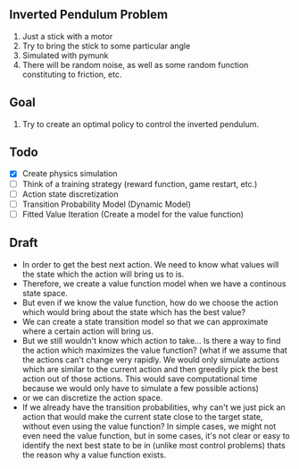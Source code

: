 ## Inverted Pendulum Problem

1. Just a stick with a motor
2. Try to bring the stick to some particular angle
3. Simulated with pymunk
4. There will be random noise, as well as some random function constituting to friction, etc.

## Goal

1. Try to create an optimal policy to control the inverted pendulum.

## Todo

- [x] Create physics simulation
- [ ] Think of a training strategy (reward function, game restart, etc.)
- [ ] Action state discretization
- [ ] Transition Probability Model (Dynamic Model)
- [ ] Fitted Value Iteration (Create a model for the value function)

## Draft

- In order to get the best next action. We need to know what values will the state which the action will bring us to is.
- Therefore, we create a value function model when we have a continous state space.
- But even if we know the value function, how do we choose the action which would bring about the state which has the best value?
- We can create a state transition model so that we can approximate where a certain action will bring us. 
- But we still wouldn't know which action to take... Is there a way to find the action which maximizes the value function? (what if we assume that the actions can't change very rapidly. We would only simulate actions which are similar to the current action and then greedily pick the best action out of those actions. This would save computational time because we would only have to simulate a few possible actions)
- or we can discretize the action space.
- If we already have the transition probabilities, why can't we just pick an action that would make the current state close to the target state, without even using the value function? In simple cases, we might not even need the value function, but in some cases, it's not clear or easy to identify the next best state to be in (unlike most control problems) thats the reason why a value function exists.

